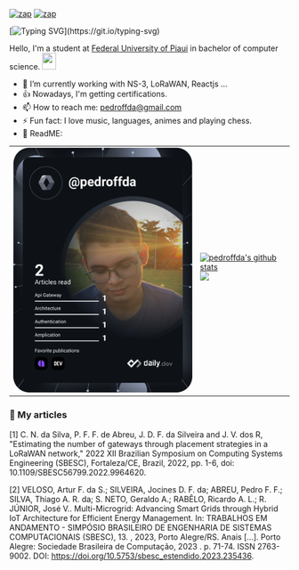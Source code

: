 
[![zap](https://img.shields.io/badge/Instagram-E4405F?style=for-the-badge&logo=instagram&logoColor=white)](https://www.instagram.com/pedro.ffda/)
[![zap]( https://img.shields.io/badge/LinkedIn-0077B5?style=for-the-badge&logo=linkedin&logoColor=white)](https://www.linkedin.com/in/pedroffda/)

[![Typing SVG](https://readme-typing-svg.herokuapp.com?lines=Hi%2C+I'm+happy+because+you+are+here!!!)](https://git.io/typing-svg)

Hello, I'm a student at [Federal University of Piaui](https://ufpi.br/) in bachelor of computer science. <a href="https://www.gautamkrishnar.com/"><img src="https://media.giphy.com/media/hvRJCLFzcasrR4ia7z/giphy.gif" width="25px" height="30px"></a>

- 🍃 I’m currently working with NS-3, LoRaWAN, Reactjs ...
- 👍 Nowadays, I'm getting certifications.
- 📫 How to reach me: pedroffda@gmail.com
- ⚡ Fun fact: I love music, languages, animes and playing chess.
- 🫣 ReadME: 

<table cellspacing="0" cellpadding="0" style="width: fit-content; border:0; max-width: fit-content">
        <tr>
                <td>
                        <a href="https://app.daily.dev/pedroffda">
                                <img src="https://github.com/pedroffda/pedroffda/blob/main/devcard.svg"
                                        width="400" alt="Pedro's Dev Card" />
                        </a>
                </td>
                <td>
                        <table style="width: fit-content; border:0;">
                          <br/>
                                <tr>
                                        <a href="https://github.com/pedroffda">
                                               <img aling="center"
                                                        src="https://github-readme-stats.vercel.app/api?username=Pedroffda&show_icons=true&include_all_commits=true&theme=dark&hide_border=true&count_private=true&ring_color=pink"
                                                        alt="pedroffda's github stats" width="500"/>
                                        </a> 
                                </tr>
                          <br/>
                                <tr> 
                                              <a href="https://github.com/pedroffda">
                                                                   <img aling="center" src="https://github-readme-stats.vercel.app/api/top-langs/?username=Pedroffda&layout=compact&theme=dark&hide_border=true&langs_count=6"
                                                                          width="350" />
                                              </a>       
                                </tr>
                        </table>
                </td>
        </tr>
</table>

### 📖 My articles

<a id="1">[1]</a> 
C. N. da Silva, P. F. F. de Abreu, J. D. F. da Silveira and J. V. dos R, 
"Estimating the number of gateways through placement strategies in a LoRaWAN network," 
2022 XII Brazilian Symposium on Computing Systems Engineering (SBESC), Fortaleza/CE, Brazil, 2022, 
pp. 1-6, doi: 10.1109/SBESC56799.2022.9964620.


<a id="2">[2]</a> 
VELOSO, Artur F. da S.; SILVEIRA, Jocines D. F. da; ABREU, Pedro F. F.; SILVA, Thiago A. R. da; S. NETO, Geraldo A.; RABÊLO, Ricardo A. L.; R. JÚNIOR, José V.. Multi-Microgrid: Advancing Smart Grids through Hybrid IoT Architecture for Efficient Energy Management. In: TRABALHOS EM ANDAMENTO - SIMPÓSIO BRASILEIRO DE ENGENHARIA DE SISTEMAS COMPUTACIONAIS (SBESC), 13. , 2023, Porto Alegre/RS. Anais [...]. Porto Alegre: Sociedade Brasileira de Computação, 2023 . p. 71-74. ISSN 2763-9002. DOI: https://doi.org/10.5753/sbesc_estendido.2023.235436.

